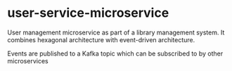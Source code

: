 # user-service-microservice

User management microservice as part of a library management system.
It combines hexagonal architecture with event-driven architecture.

Events are published to a Kafka topic which can be subscribed to by other microservices
